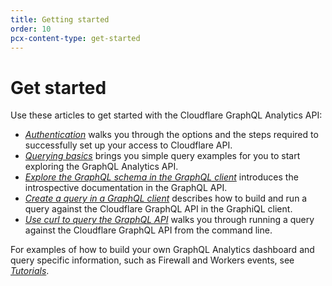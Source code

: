 ```yaml
---
title: Getting started
order: 10
pcx-content-type: get-started
---
```


# Get started

Use these articles to get started with the Cloudflare GraphQL Analytics API:

*   [*Authentication*](/graphql-api/getting-started/authentication) walks you through the options and the steps required to successfully set up your access to Cloudflare API.
*   [*Querying basics*](/graphql-api/getting-started/querying-basics) brings you simple query examples for you to start exploring the GraphQL Analytics API.
*   [*Explore the GraphQL schema in the GraphQL client*](/graphql-api/getting-started/explore-graphql-schema/) introduces the introspective documentation in the GraphQL API.
*   [*Create a query in a GraphQL client*](/graphql-api/getting-started/compose-graphql-query/) describes how to build and run a query against the Cloudflare GraphQL API in the GraphiQL client.
*   [*Use curl to query the GraphQL API*](/graphql-api/getting-started/execute-graphql-query/) walks you through running a query against the Cloudflare GraphQL API from the command line.

For examples of how to build your own GraphQL Analytics dashboard and query specific information, such as Firewall and Workers events, see [*Tutorials*](/graphql-api/tutorials).

